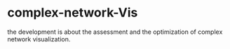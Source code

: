 # complex-network-Vis
the development is about the assessment and the optimization of complex network visualization.
